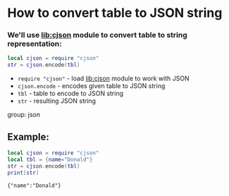# How to convert table to JSON string

### We'll use [lib:cjson](https://onelinerhub.com/lua/install-cjson-module-with-luarocks) module to convert table to string representation:

```lua
local cjson = require "cjson"
str = cjson.encode(tbl)
```

- `require "cjson"` - load [lib:cjson](https://onelinerhub.com/lua/install-cjson-module-with-luarocks) module to work with JSON
- `cjson.encode` - encodes given table to JSON string
- `tbl` - table to encode to JSON string
- `str` - resulting JSON string

group: json

## Example: 
```lua
local cjson = require "cjson"
local tbl = {name="Donald"}
str = cjson.encode(tbl)
print(str)
```
```
{"name":"Donald"}

```


